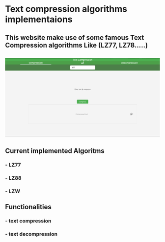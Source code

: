 # Text compression algorithms implementaions

## This website make use of some famous Text Compression algorithms Like (LZ77, LZ78.....)
## ![alt text](https://raw.githubusercontent.com/ahmed-M32/compression-web/refs/heads/main/image.png)

## Current implemented Algoritms 
### - LZ77
### - LZ88
### - LZW
## Functionalities
### - text compression
### - text decompression
